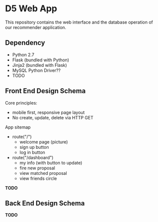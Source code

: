 # D5 Web App

This repository contains the web interface and the database operation
of our recommender application.

## Dependency

- Python 2.7
- Flask (bundled with Python)
- Jinja2 (bundled with Flask)
- MySQL Python Driver??
- TODO

## Front End Design Schema

Core principles:
- mobile first, responsive page layout
- No create, update, delete via HTTP GET

App sitemap
- route("/")
  - welcome page (picture)
  - sign up button
  - log in button
- route("/dashboard")
  - my info (with button to update)
  - fire new proposal
  - view matched proposal
  - view friends circle

**TODO**

## Back End Design Schema

**TODO**

